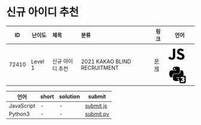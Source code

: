 # 신규 아이디 추천

| ID | 난이도 | 제목 | 분류 | 링크 | 언어 |
| -- | ---- | :-- | :-- | --- | --- |
| 72410 | Level 1 | 신규 아이디 추천 | 2021 KAKAO BLIND RECRUITMENT | [문제](https://programmers.co.kr/learn/courses/30/lessons/72410) | [![javascript](/assets/javascript.svg)](submit.js) [![python3](/assets/python3.svg)](submit.py) |

| 언어 | short | solution | submit |
| --- | ----- | -------- | ------ |
| JavaScript | - | - | [submit.js](submit.js) |
| Python3 | - | - | [submit.py](submit.py) |
